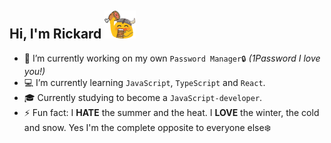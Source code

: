 ## Hi, I'm Rickard ![a](/7512-blobvikingfeast_50x50.png)

- 🔭 I’m currently working on my own `Password Manager🔒` *(1Password I love you!)*
- 💻 I’m currently learning `JavaScript`, `TypeScript` and `React`.
- 🎓 Currently studying to become a `JavaScript-developer`.
- ⚡ Fun fact: I **HATE** the summer and the heat. I **LOVE** the winter, the cold and snow. Yes I'm the complete opposite to everyone else❄️
